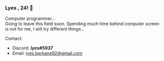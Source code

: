 ### Lyes , 24! 👋

<!--
**lskibu/lskibu** is a ✨ _special_ ✨ repository because its `README.md` (this file) appears on your GitHub profile.

Here are some ideas to get you started:

- 🔭 I’m currently working on ...
- 🌱 I’m currently learning ...
- 👯 I’m looking to collaborate on ...
- 🤔 I’m looking for help with ...
- 💬 Ask me about ...
- 📫 How to reach me: ...
- 😄 Pronouns: ...
- ⚡ Fun fact: ...
-->

Computer programmer... <br>
Going to leave this field soon. 
Spending much time behind computer screen is not for me,
I will try different things...

Contact:
  - Discord: ***lyes#5937***
  - Email: <lyes.berkane92@gmail.com>
  
 
